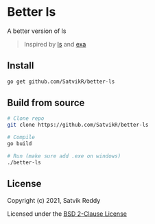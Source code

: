 # Better ls

A better version of ls

> Inspired by [ls](https://en.wikipedia.org/wiki/Ls) and [exa](https://github.com/ogham/exa)

## Install

```sh
go get github.com/SatvikR/better-ls
```

## Build from source

```sh
# Clone repo
git clone https://github.com/SatvikR/better-ls

# Compile
go build

# Run (make sure add .exe on windows)
./better-ls
```

## License

Copyright (c) 2021, Satvik Reddy

Licensed under the
[BSD 2-Clause License](https://github.com/SatvikR/better-ls/blob/main/LICENSE)
